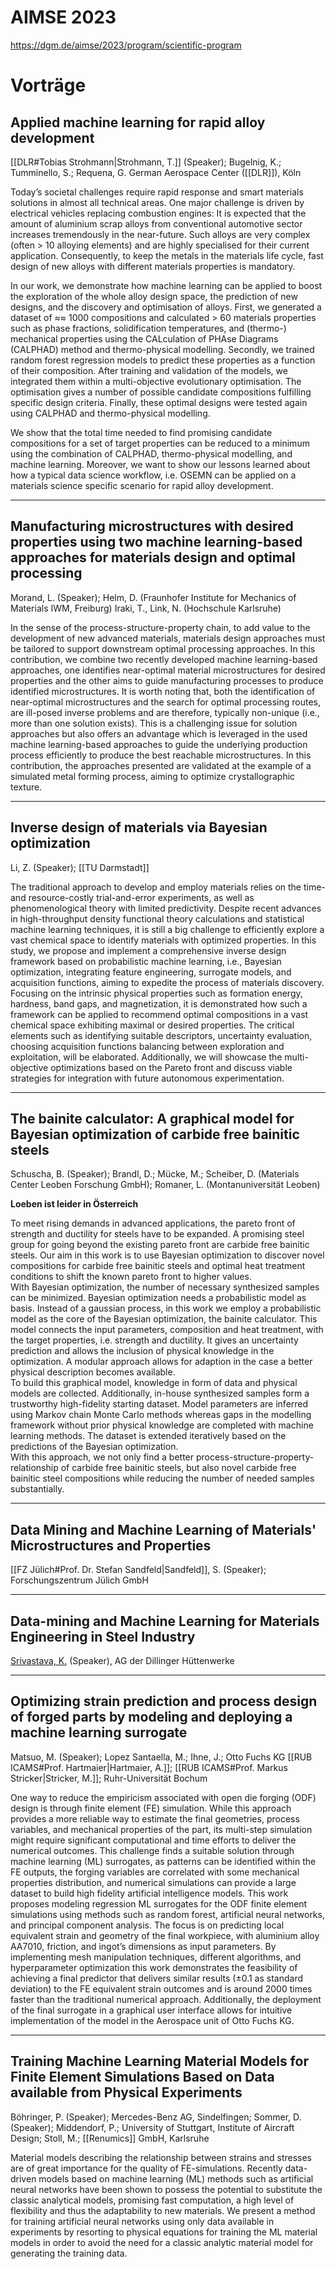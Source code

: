 
# AIMSE 2023

https://dgm.de/aimse/2023/program/scientific-program

# Vorträge

## Applied machine learning for rapid alloy development

[[DLR#Tobias Strohmann|Strohmann, T.]] (Speaker); Bugelnig, K.; Tumminello, S.; Requena, G.
German Aerospace Center ([[DLR]]), Köln

Today’s societal challenges require rapid response and smart materials solutions in almost all technical areas. One major challenge is driven by electrical vehicles replacing combustion engines: It is expected that the amount of aluminium scrap alloys from conventional automotive sector increases tremendously in the near-future. Such alloys are very complex (often > 10 alloying elements) and are highly specialised for their current application. Consequently, to keep the metals in the materials life cycle, fast design of new alloys with different materials properties is mandatory.

In our work, we demonstrate how machine learning can be applied to boost the exploration of the whole alloy design space, the prediction of new designs, and the discovery and optimisation of alloys. First, we generated a dataset of ≈≈ 1000 compositions and calculated > 60 materials properties such as phase fractions, solidification temperatures, and (thermo-) mechanical properties using the CALculation of PHAse Diagrams (CALPHAD) method and thermo-physical modelling. Secondly, we trained random forest regression models to predict these properties as a function of their composition. After training and validation of the models, we integrated them within a multi-objective evolutionary optimisation. The optimisation gives a number of possible candidate compositions fulfilling specific design criteria. Finally, these optimal designs were tested again using CALPHAD and thermo-physical modelling.

We show that the total time needed to find promising candidate compositions for a set of target properties can be reduced to a minimum using the combination of CALPHAD, thermo-physical modelling, and machine learning. Moreover, we want to show our lessons learned about how a typical data science workflow, i.e. OSEMN can be applied on a materials science specific scenario for rapid alloy development.

---
## Manufacturing microstructures with desired properties using two machine learning-based approaches for materials design and optimal processing

Morand, L. (Speaker); Helm, D. (Fraunhofer Institute for Mechanics of Materials IWM, Freiburg)
Iraki, T., Link, N. (Hochschule Karlsruhe)

In the sense of the process-structure-property chain, to add value to the development of new advanced materials, materials design approaches must be tailored to support downstream optimal processing approaches. In this contribution, we combine two recently developed machine learning-based approaches, one identifies near-optimal material microstructures for desired properties and the other aims to guide manufacturing processes to produce identified microstructures. It is worth noting that, both the identification of near-optimal microstructures and the search for optimal processing routes, are ill-posed inverse problems and are therefore, typically non-unique (i.e., more than one solution exists). This is a challenging issue for solution approaches but also offers an advantage which is leveraged in the used machine learning-based approaches to guide the underlying production process efficiently to produce the best reachable microstructures. In this contribution, the approaches presented are validated at the example of a simulated metal forming process, aiming to optimize crystallographic texture.

---
## Inverse design of materials via Bayesian optimization

Li, Z. (Speaker); [[TU Darmstadt]]

The traditional approach to develop and employ materials relies on the time- and resource-costly trial-and-error experiments, as well as phenomenological theory with limited predictivity. Despite recent advances in high-throughput density functional theory calculations and statistical machine learning techniques, it is still a big challenge to efficiently explore a vast chemical space to identify materials with optimized properties. In this study, we propose and implement a comprehensive inverse design framework based on probabilistic machine learning, i.e., Bayesian optimization, integrating feature engineering, surrogate models, and acquisition functions, aiming to expedite the process of materials discovery. Focusing on the intrinsic physical properties such as formation energy, hardness, band gaps, and magnetization, it is demonstrated how such a framework can be applied to recommend optimal compositions in a vast chemical space exhibiting maximal or desired properties. The critical elements such as identifying suitable descriptors, uncertainty evaluation, choosing acquisition functions balancing between exploration and exploitation, will be elaborated. Additionally, we will showcase the multi-objective optimizations based on the Pareto front and discuss viable strategies for integration with future autonomous experimentation.

---
## The bainite calculator: A graphical model for Bayesian optimization of carbide free bainitic steels

Schuscha, B. (Speaker); Brandl, D.; Mücke, M.; Scheiber, D. (Materials Center Leoben Forschung GmbH); 
Romaner, L. (Montanuniversität Leoben)

**Loeben ist leider in Österreich**

To meet rising demands in advanced applications, the pareto front of strength and ductility for steels have to be expanded. A promising steel group for going beyond the existing pareto front are carbide free bainitic steels. Our aim in this work is to use Bayesian optimization to discover novel compositions for carbide free bainitic steels and optimal heat treatment conditions to shift the known pareto front to higher values.  
With Bayesian optimization, the number of necessary synthesized samples can be minimized. Bayesian optimization needs a probabilistic model as basis. Instead of a gaussian process, in this work we employ a probabilistic model as the core of the Bayesian optimization, the bainite calculator. This model connects the input parameters, composition and heat treatment, with the target properties, i.e. strength and ductility. It gives an uncertainty prediction and allows the inclusion of physical knowledge in the optimization. A modular approach allows for adaption in the case a better physical description becomes available.  
To build this graphical model, knowledge in form of data and physical models are collected. Additionally, in-house synthesized samples form a trustworthy high-fidelity starting dataset. Model parameters are inferred using Markov chain Monte Carlo methods whereas gaps in the modelling framework without prior physical knowledge are completed with machine learning methods. The dataset is extended iteratively based on the predictions of the Bayesian optimization.  
With this approach, we not only find a better process-structure-property-relationship of carbide free bainitic steels, but also novel carbide free bainitic steel compositions while reducing the number of needed samples substantially.

---
## Data Mining and Machine Learning of Materials' Microstructures and Properties

[[FZ Jülich#Prof. Dr. Stefan Sandfeld|Sandfeld]], S. (Speaker); Forschungszentrum Jülich GmbH

---

## Data-mining and Machine Learning for Materials Engineering in Steel Industry

[Srivastava, K.](https://www.linkedin.com/in/kinshuk-srivastava-phd-745b6a4a/) (Speaker), AG der Dillinger Hüttenwerke

---

## Optimizing strain prediction and process design of forged parts by modeling and deploying a machine learning surrogate

Matsuo, M. (Speaker); Lopez Santaella, M.; Ihne, J.; Otto Fuchs KG
[[RUB ICAMS#Prof. Hartmaier|Hartmaier, A.]]; [[RUB ICAMS#Prof. Markus Stricker|Stricker, M.]]; Ruhr-Universität Bochum

One way to reduce the empiricism associated with open die forging (ODF) design is through finite element (FE) simulation. While this approach provides a more reliable way to estimate the final geometries, process variables, and mechanical properties of the part, its multi-step simulation might require significant computational and time efforts to deliver the numerical outcomes. This challenge finds a suitable solution through machine learning (ML) surrogates, as patterns can be identified within the FE outputs, the forging variables are correlated with some mechanical properties distribution, and numerical simulations can provide a large dataset to build high fidelity artificial intelligence models. This work proposes modeling regression ML surrogates for the ODF finite element simulations using methods such as random forest, artificial neural networks, and principal component analysis. The focus is on predicting local equivalent strain and geometry of the final workpiece, with aluminium alloy AA7010, friction, and ingot’s dimensions as input parameters. By implementing mesh manipulation techniques, different algorithms, and hyperparameter optimization this work demonstrates the feasibility of achieving a final predictor that delivers similar results (±0.1 as standard deviation) to the FE equivalent strain outcomes and is around 2000 times faster than the traditional numerical approach. Additionally, the deployment of the final surrogate in a graphical user interface allows for intuitive implementation of the model in the Aerospace unit of Otto Fuchs KG.

---
## Training Machine Learning Material Models for Finite Element Simulations Based on Data available from Physical Experiments

Böhringer, P. (Speaker); Mercedes-Benz AG, Sindelfingen; 
Sommer, D. (Speaker); Middendorf, P.; University of Stuttgart, Institute of Aircraft Design;
Stoll, M.; [[Renumics]] GmbH, Karlsruhe

Material models describing the relationship between strains and stresses are of great importance for the quality of FE-simulations. Recently data-driven models based on machine learning (ML) methods such as artificial neural networks have been shown to possess the potential to substitute the classic analytical models, promising fast computation, a high level of flexibility and thus the adaptability to new materials. We present a method for training artificial neural networks using only data available in experiments by resorting to physical equations for training the ML material models in order to avoid the need for a classic analytic material model for generating the training data.